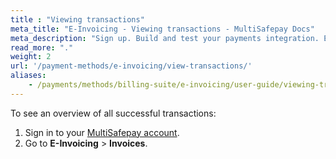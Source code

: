 ```yaml
---
title : "Viewing transactions"
meta_title: "E-Invoicing - Viewing transactions - MultiSafepay Docs"
meta_description: "Sign up. Build and test your payments integration. Explore our products and services. Use our API reference, SDKs, and wrappers. Get support."
read_more: "."
weight: 2
url: '/payment-methods/e-invoicing/view-transactions/'
aliases:
    - /payments/methods/billing-suite/e-invoicing/user-guide/viewing-transactions/
---
```


To see an overview of all successful transactions:

1. Sign in to your [MultiSafepay account](https://merchant.multisafepay.com).
2. Go to **E-Invoicing** > **Invoices**. 